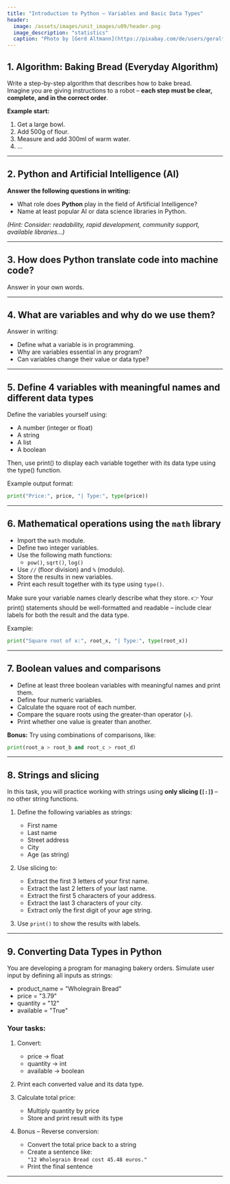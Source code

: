 ```yaml
---
title: "Introduction to Python – Variables and Basic Data Types"
header:
  image: /assets/images/unit_images/u09/header.png
  image_description: "statistics"
  caption: "Photo by [Gerd Altmann](https://pixabay.com/de/users/geralt-9301/?utm_source=link-attribution&utm_medium=referral&utm_campaign=image&utm_content=4705451) [from Pixabay](https://pixabay.com/)"
---
```


## 1. Algorithm: Baking Bread (Everyday Algorithm)

Write a step-by-step algorithm that describes how to bake bread.  
Imagine you are giving instructions to a robot – **each step must be clear, complete, and in the correct order**.

**Example start:**
1. Get a large bowl.  
2. Add 500g of flour.  
3. Measure and add 300ml of warm water.  
4. ...

---

## 2. Python and Artificial Intelligence (AI)

**Answer the following questions in writing:**

- What role does **Python** play in the field of Artificial Intelligence?
- Name at least popular AI or data science libraries in Python.

*(Hint: Consider: readability, rapid development, community support, available libraries...)*

---

## 3. How does Python translate code into machine code?

Answer in your own words.

---

## 4. What are variables and why do we use them?

Answer in writing:

- Define what a variable is in programming.
- Why are variables essential in any program?
- Can variables change their value or data type?

---

## 5. Define 4 variables with meaningful names and different data types

Define the variables yourself using:
- A number (integer or float)
- A string
- A list
- A boolean

Then, use print() to display each variable together with its data type using the type() function.

Example output format:
```python
print("Price:", price, "| Type:", type(price))
```
---

## 6. Mathematical operations using the `math` library

- Import the `math` module.
- Define two integer variables.
- Use the following math functions:  
  - `pow()`, `sqrt()`, `log()`
- Use `//` (floor division) and `%` (modulo).
- Store the results in new variables.
- Print each result together with its type using `type()`.

Make sure your variable names clearly describe what they store.
👉 Your print() statements should be well-formatted and readable – include clear labels for both the result and the data type.

Example:
```python
print("Square root of x:", root_x, "| Type:", type(root_x))
```
---

## 7. Boolean values and comparisons

- Define at least three boolean variables with meaningful names and print them.
- Define four numeric variables.
- Calculate the square root of each number.
- Compare the square roots using the greater-than operator (`>`).
- Print whether one value is greater than another.

**Bonus:** Try using combinations of comparisons, like:
```python
print(root_a > root_b and root_c > root_d)
```

---

## 8. Strings and slicing

In this task, you will practice working with strings using **only slicing (`[:]`)** – no other string functions.

1. Define the following variables as strings:
   - First name
   - Last name
   - Street address
   - City
   - Age (as string)

2. Use slicing to:
   - Extract the first 3 letters of your first name.
   - Extract the last 2 letters of your last name.
   - Extract the first 5 characters of your address.
   - Extract the last 3 characters of your city.
   - Extract only the first digit of your age string.

3. Use `print()` to show the results with labels.

---

## 9. Converting Data Types in Python

You are developing a program for managing bakery orders. Simulate user input by defining all inputs as strings:

- product_name = "Wholegrain Bread"
- price = "3.79"
- quantity = "12"
- available = "True"

### Your tasks:

1. Convert:
   - price → float
   - quantity → int
   - available → boolean

2. Print each converted value and its data type.

3. Calculate total price:
   - Multiply quantity by price
   - Store and print result with its type

4. Bonus – Reverse conversion:
   - Convert the total price back to a string
   - Create a sentence like:  
     `"12 Wholegrain Bread cost 45.48 euros."`
   - Print the final sentence

---

